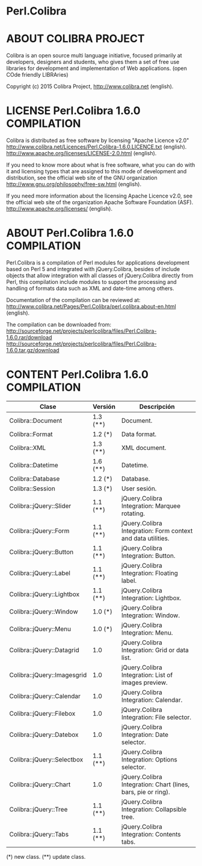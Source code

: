 # Perl.Colibra

ABOUT COLIBRA PROJECT
=====================

Colibra is an open source multi language initiative, focused primarily at
developers, designers and students, who gives them a set of free use libraries
for development and implementation of Web applications.
(open COde friendly LIBRAries)

Copyright (c) 2015 Colibra Project,
http://www.colibra.net (english).



LICENSE Perl.Colibra 1.6.0 COMPILATION
======================================

Colibra is distributed as free software by licensing "Apache Licence v2.0"
http://www.colibra.net/Licences/Perl.Colibra-1.6.0.LICENCE.txt (english).
http://www.apache.org/licenses/LICENSE-2.0.html (english).

If you need to know more about what is free software, what you can do with it
and licensing types that are assigned to this mode of development and
distribution, see the official web site of the GNU organization
http://www.gnu.org/philosophy/free-sw.html (english).

If you need more information about the licensing Apache Licence v2.0, see the
official web site of the organization Apache Software Foundation (ASF).
http://www.apache.org/licenses/ (english).



ABOUT Perl.Colibra 1.6.0 COMPILATION
====================================

Perl.Colibra is a compilation of Perl modules for applications development
based on Perl 5 and integrated with jQuery.Colibra, besides of include objects
that allow integration with all classes of jQuery.Colibra directly from Perl,
this compilation include modules to support the processing and handling of
formats data such as XML and date-time among others.

Documentation of the compilation can be reviewed at:
http://www.colibra.net/Pages/Perl.Colibra/perl.colibra.about-en.html (english).

The compilation can be downloaded from:
http://sourceforge.net/projects/perlcolibra/files/Perl.Colibra-1.6.0.rar/download
http://sourceforge.net/projects/perlcolibra/files/Perl.Colibra-1.6.0.tar.gz/download



CONTENT Perl.Colibra 1.6.0 COMPILATION
======================================

Clase                       | Versión  | Descripción
----------------------------|----------|----------------------------------------
Colibra::Document           | 1.3 (**) | Document.
Colibra::Format             | 1.2 (*)  | Data format.
Colibra::XML                | 1.3 (**) | XML document.
Colibra::Datetime           | 1.6 (**) | Datetime.
Colibra::Database           | 1.2 (*)  | Database.
Colibra::Session            | 1.3 (*)  | User sesión.
Colibra::jQuery::Slider     | 1.1 (**) | jQuery.Colibra Integration: Marquee rotating.
Colibra::jQuery::Form       | 1.1 (**) | jQuery.Colibra Integration: Form context and data utilities.
Colibra::jQuery::Button     | 1.1 (**) | jQuery.Colibra Integration: Button.
Colibra::jQuery::Label      | 1.1 (**) | jQuery.Colibra Integration: Floating label.
Colibra::jQuery::Lightbox   | 1.1 (**) | jQuery.Colibra Integration: Lightbox.
Colibra::jQuery::Window     | 1.0 (*)  | jQuery.Colibra Integration: Window.
Colibra::jQuery::Menu       | 1.0 (*)  | jQuery.Colibra Integration: Menu.
Colibra::jQuery::Datagrid   | 1.0      | jQuery.Colibra Integration: Grid or data list.
Colibra::jQuery::Imagesgrid | 1.0      | jQuery.Colibra Integration: List of images preview.
Colibra::jQuery::Calendar   | 1.0      | jQuery.Colibra Integration: Calendar.
Colibra::jQuery::Filebox    | 1.0      | jQuery.Colibra Integration: File selector.
Colibra::jQuery::Datebox    | 1.0      | jQuery.Colibra Integration: Date selector.
Colibra::jQuery::Selectbox  | 1.1 (**) | jQuery.Colibra Integration: Options selector.
Colibra::jQuery::Chart      | 1.0      | jQuery.Colibra Integration: Chart (lines, bars, pie or ring).
Colibra::jQuery::Tree       | 1.1 (**) | jQuery.Colibra Integration: Collapsible tree.
Colibra::jQuery::Tabs       | 1.1 (**) | jQuery.Colibra Integration: Contents tabs.

(*) new class.
(**) update class.
